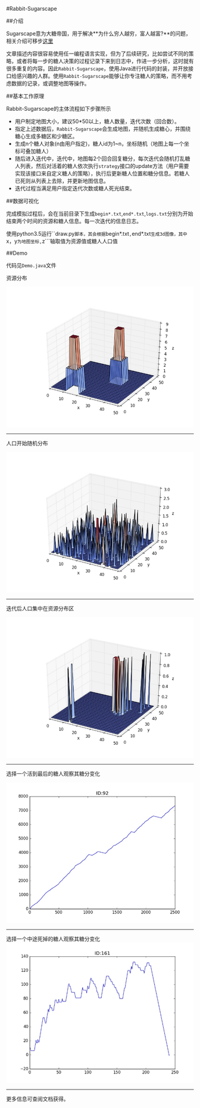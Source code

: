 #Rabbit-Sugarscape

##介绍

Sugarscape意为大糖帝国，用于解决**为什么穷人越穷，富人越富?**的问题，相关介绍可移步[这里](http://blog.sina.com.cn/s/blog_5380a893010146a3.html)

文章描述内容很容易使用任一编程语言实现，但为了后续研究，比如尝试不同的策略，或者将每一步的糖人决策的过程记录下来到日志中，作进一步分析，这时就有很多重复的内容。因此```Rabbit-Sugarscape```，使用Java进行代码的封装，并开放接口给感兴趣的人群。使用```Rabbit-Sugarscape```能够让你专注糖人的策略，而不用考虑数据的记录，或调整地图等操作。


##基本工作原理

Rabbit-Sugarscape的主体流程如下步骤所示

- 用户制定地图大小，建议50*50以上，糖人数量，迭代次数（回合数）。
- 指定上述数据后，```Rabbit-Sugarscape```会生成地图，并随机生成糖心，并围绕糖心生成多糖区和少糖区。
- 生成n个糖人对象(n由用户指定)，糖人id为1~n，坐标随机（地图上每一个坐标可叠加糖人）
- 随后进入迭代中，迭代中，地图每2个回合回复糖分，每次迭代会随机打乱糖人列表，然后对活着的糖人依次执行```strategy```接口的update方法（用户需要实现该接口来自定义糖人的策略），执行后更新糖人位置和糖分信息。若糖人已死则从列表上去除，并更新地图信息。
- 迭代过程当满足用户指定迭代次数或糖人死光结束。


##数据可视化

完成模拟过程后，会在当前目录下生成```begin*.txt```,```end*.txt```,```logs.txt```分别为开始结束两个时间的资源和糖人信息。每一次迭代的信息日志。

使用python3.5运行``draw.py```脚本，其会根据```begin*.txt```,```end*.txt```生成3d图像，其中```x，y```为地图坐标,```z```轴取值为资源值或糖人人口值

##Demo

代码见```Demo.java```文件

资源分布

![开始资源](begin_sugar.jpg)

----

人口开始随机分布

![开始人口](begin.jpg)

----

迭代后人口集中在资源分布区

![结果](end.jpg)

----

选择一个活到最后的糖人观察其糖分变化

![rich_man](rich_people.jpg)


----
选择一个中途死掉的糖人观察其糖分变化
![poor_man](poor_people.jpg)

----

更多信息可查阅文档获得。
